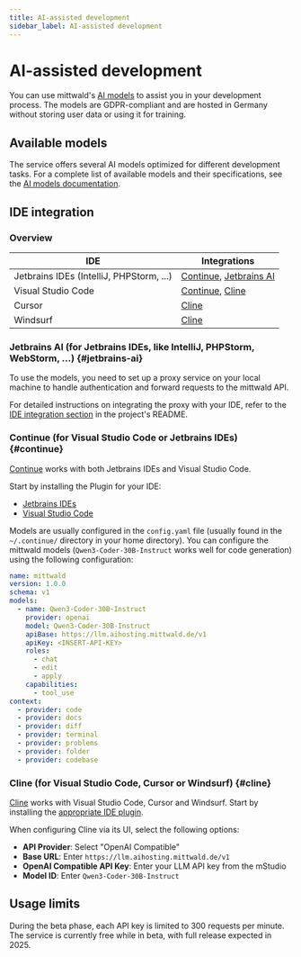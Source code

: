 ```yaml
---
title: AI-assisted development
sidebar_label: AI-assisted development
---
```


# AI-assisted development

You can use mittwald's [AI models](/docs/v2/platform/aihosting) to assist you in your development process. The models are GDPR-compliant and are hosted in Germany without storing user data or using it for training.

## Available models

The service offers several AI models optimized for different development tasks. For a complete list of available models and their specifications, see the [AI models documentation](/docs/v2/platform/aihosting/models).

## IDE integration

### Overview

| IDE                                      | Integrations                                         |
| ---------------------------------------- | ---------------------------------------------------- |
| Jetbrains IDEs (IntelliJ, PHPStorm, ...) | [Continue](#continue), [Jetbrains AI](#jetbrains-ai) |
| Visual Studio Code                       | [Continue](#continue), [Cline](#cline)               |
| Cursor                                   | [Cline](#cline)                                      |
| Windsurf                                 | [Cline](#cline)                                      |

### Jetbrains AI (for Jetbrains IDEs, like IntelliJ, PHPStorm, WebStorm, ...) {#jetbrains-ai}

To use the models, you need to set up a proxy service on your local machine to handle authentication and forward requests to the mittwald API.

For detailed instructions on integrating the proxy with your IDE, refer to the [IDE integration section](https://github.com/mittwald/llm-proxy#ide-setup) in the project's README.

### Continue (for Visual Studio Code or Jetbrains IDEs) {#continue}

[Continue](https://www.continue.dev) works with both Jetbrains IDEs and Visual Studio Code.

Start by installing the Plugin for your IDE:

- [Jetbrains IDEs](https://plugins.jetbrains.com/plugin/22707-continue)
- [Visual Studio Code](https://marketplace.visualstudio.com/items?itemName=Continue.continue)

Models are usually configured in the `config.yaml` file (usually found in the `~/.continue/` directory in your home directory). You can configure the mittwald models (`Qwen3-Coder-30B-Instruct` works well for code generation) using the following configuration:

```yaml
name: mittwald
version: 1.0.0
schema: v1
models:
  - name: Qwen3-Coder-30B-Instruct
    provider: openai
    model: Qwen3-Coder-30B-Instruct
    apiBase: https://llm.aihosting.mittwald.de/v1
    apiKey: <INSERT-API-KEY>
    roles:
      - chat
      - edit
      - apply
    capabilities:
      - tool_use
context:
  - provider: code
  - provider: docs
  - provider: diff
  - provider: terminal
  - provider: problems
  - provider: folder
  - provider: codebase
```

### Cline (for Visual Studio Code, Cursor or Windsurf) {#cline}

[Cline](https://cline.bot) works with Visual Studio Code, Cursor and Windsurf. Start by installing the [appropriate IDE plugin](https://marketplace.visualstudio.com/items?itemName=saoudrizwan.claude-dev).

When configuring Cline via its UI, select the following options:

- **API Provider**: Select "OpenAI Compatible"
- **Base URL**: Enter `https://llm.aihosting.mittwald.de/v1`
- **OpenAI Compatible API Key**: Enter your LLM API key from the mStudio
- **Model ID**: Enter `Qwen3-Coder-30B-Instruct`

## Usage limits

During the beta phase, each API key is limited to 300 requests per minute. The service is currently free while in beta, with full release expected in 2025.
